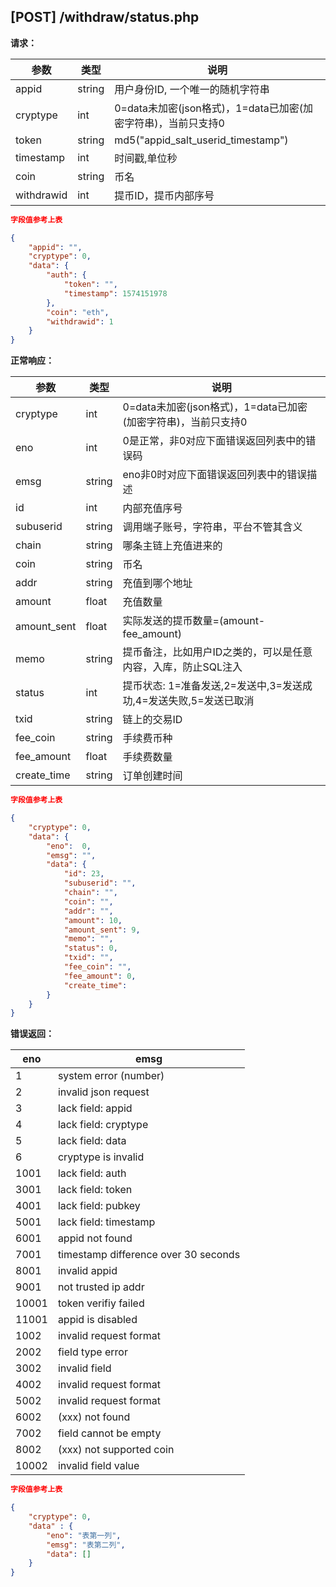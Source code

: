 ## [POST] /withdraw/status.php 

**请求：**

|参数        |类型   |说明                                                     |  
| --        |--     | --                                                     |
|appid      |string |用户身份ID, 一个唯一的随机字符串                            |   
|cryptype   |int    |0=data未加密(json格式)，1=data已加密(加密字符串)，当前只支持0 | 
|token      |string |md5("appid_salt_userid_timestamp")                     |
|timestamp  |int    |时间戳,单位秒                                             |
|coin       |string |币名                                                    |
|withdrawid |int    |提币ID，提币内部序号                                      |

```json
字段值参考上表

{
    "appid": "", 
    "cryptype": 0,        
    "data": {
        "auth": {
            "token": "",  
            "timestamp": 1574151978    
        },
        "coin": "eth",  
        "withdrawid": 1 
    }
}
```

**正常响应：**

|参数      |类型   |说明                                                                         |  
| --      |--     | --                                                                         |
|cryptype              |int    |0=data未加密(json格式)，1=data已加密(加密字符串)，当前只支持0         |   
|eno                   |int    |0是正常，非0对应下面错误返回列表中的错误码                            | 
|emsg                  |string |eno非0时对应下面错误返回列表中的错误描述                             |
|id                    |int    |内部充值序号                                                     |
|subuserid             |string |调用端子账号，字符串，平台不管其含义                                 |
|chain                 |string |哪条主链上充值进来的                                              |
|coin                  |string |币名                                                            |
|addr                  |string |充值到哪个地址                                                   |
|amount                |float  |充值数量                                                        |
|amount_sent           |float  |实际发送的提币数量=(amount-fee_amount)                           |
|memo                  |string |提币备注，比如用户ID之类的，可以是任意内容，入库，防止SQL注入          |
|status                |int    |提币状态: 1=准备发送,2=发送中,3=发送成功,4=发送失败,5=发送已取消      |
|txid                  |string |链上的交易ID                                                   |
|fee_coin              |string |手续费币种                                                     |
|fee_amount            |float  |手续费数量                                                     |
|create_time           |string |订单创建时间                                                   |


```json
字段值参考上表

{
    "cryptype": 0,  
    "data": {
        "eno":  0,  
        "emsg": "", 
        "data": {
            "id": 23,               
            "subuserid": "",  
            "chain": "",         
            "coin": "",         
            "addr": "",     
            "amount": 10,           
            "amount_sent": 9,       
            "memo": "",          
            "status": 0,            
            "txid": "",             
            "fee_coin": "",         
            "fee_amount": 0,        
            "create_time":          
        }
    }
}
```

**错误返回：**


|eno    |emsg                                |
| --    | --                                 |
|1      |system error (number)               |
|2      |invalid json request                |
|3      |lack field: appid                   |
|4      |lack field: cryptype                |
|5      |lack field: data                    |
|6      |cryptype is invalid                 |
|1001   |lack field: auth                    |
|3001   |lack field: token                   |
|4001   |lack field: pubkey                  |
|5001   |lack field: timestamp               |
|6001   |appid not found                     |
|7001   |timestamp difference over 30 seconds|
|8001   |invalid appid                       |
|9001   |not trusted ip addr                 |
|10001  |token verifiy failed                |
|11001  |appid is disabled                   |
|1002   |invalid request format              |
|2002   |field type error                    |
|3002   |invalid field                       |
|4002   |invalid request format              |
|5002   |invalid request format              |
|6002   |(xxx) not found                     |
|7002   |field cannot be empty               |
|8002   |(xxx) not supported coin            |
|10002  |invalid field value                 |

```json
字段值参考上表

{
    "cryptype": 0,  
    "data" : {
        "eno": "表第一列",          
        "emsg": "表第二列", 
        "data": [] 
    }
}
```
&nbsp;
